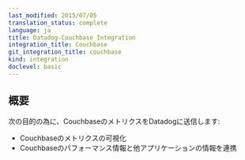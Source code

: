 ```yaml
---
last_modified: 2015/07/05
translation_status: complete
language: ja
title: Datadog-Couchbase Integration
integration_title: Couchbase
git_integration_title: couchbase
kind: integration
doclevel: basic
---
```


<!-- Get metrics from Couchbase in real time to

* Visualize key Couchbase metrics
* Correlate Couchbase performance with the rest of your applications -->

## 概要


次の目的の為に、CouchbaseのメトリクスをDatadogに送信します:

* Couchbaseのメトリクスの可視化
* Couchbaseのパフォーマンス情報と他アプリケーションの情報を連携
